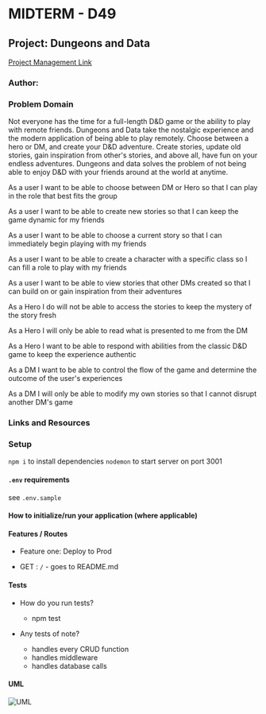 <!-- @format -->

# MIDTERM - D49

## Project: Dungeons and Data

[Project Management Link](https://www.figma.com/file/QzMWfgnC5G62PPBUmrwnYk/Dungeons-and-Data-UML?node-id=0%3A1&t=TTidntq1Nir1Ojsl-0)

### Author:

### Problem Domain

Not everyone has the time for a full-length D&D game or the ability to play with remote friends. Dungeons and Data take the nostalgic experience and the modern application of being able to play remotely. Choose between a hero or DM, and create your D&D adventure. Create stories, update old stories, gain inspiration from other's stories, and above all, have fun on your endless adventures. Dungeons and data solves the problem of not being able to enjoy D&D with your friends around at the world at anytime.

As a user I want to be able to choose between DM or Hero so that I can play in the role that best fits the group

As a user I want to be able to create new stories so that I can keep the game dynamic for my friends

As a user I want to be able to choose a current story so that I can immediately begin playing with my friends

As a user I want to be able to create a character with a specific class so I can fill a role to play with my friends

As a user I want to be able to view stories that other DMs created so that I can build on or gain inspiration from their adventures

As a Hero I do will not be able to access the stories to keep the mystery of the story fresh

As a Hero I will only be able to read what is presented to me from the DM

As a Hero I want to be able to respond with abilities from the classic D&D game to keep the experience authentic

As a DM I want to be able to control the flow of the game and determine the outcome of the user's experiences

As a DM I will only be able to modify my own stories so that I cannot disrupt another DM's game

### Links and Resources

### Setup

`npm i` to install dependencies
`nodemon` to start server on port 3001

#### `.env` requirements

see `.env.sample`

#### How to initialize/run your application (where applicable)

#### Features / Routes

- Feature one: Deploy to Prod

- GET : `/` - goes to README.md

#### Tests

- How do you run tests?
  - npm test
- Any tests of note?

  - handles every CRUD function
  - handles middleware
  - handles database calls

#### UML

![UML](./assets/uml.png)
